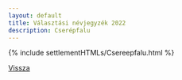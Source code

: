 ```yaml
---
layout: default
title: Választási névjegyzék 2022
description: Cserépfalu
---
```


{% include settlementHTMLs/Csereepfalu.html %}

[Vissza](./)